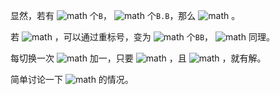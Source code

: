 显然，若有 ![math](https://www.zhihu.com/equation?tex=u) 个`B`， ![math](https://www.zhihu.com/equation?tex=v) 个`B.B`，那么 ![math](https://www.zhihu.com/equation?tex=2u-v%3Dx) 。

若 ![math](https://www.zhihu.com/equation?tex=2%5Cnot%20%7Cn) ，可以通过重标号，变为 ![math](https://www.zhihu.com/equation?tex=v) 个`BB`， ![math](https://www.zhihu.com/equation?tex=2%7Cn) 同理。

每切换一次 ![math](https://www.zhihu.com/equation?tex=x%2By) 加一，只要 ![math](https://www.zhihu.com/equation?tex=0%5Cle%20x%2By-n%5Cle%20n) ，且 ![math](https://www.zhihu.com/equation?tex=2%7Cx%2By-n) ，就有解。

简单讨论一下 ![math](https://www.zhihu.com/equation?tex=2%7Cn) 的情况。
